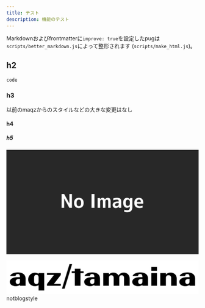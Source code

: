 ```yaml
---
title: テスト
description: 機能のテスト
---
```

Markdownおよびfrontmatterに`improve: true`を設定したpugは`scripts/better_markdown.js`によって整形されます (`scripts/make_html.js`)。

## h2
```
code
```

### h3

以前のmaqzからのスタイルなどの大きな変更はなし

#### h4
##### h5

![イメージ](/files/thumbnail_noimage.png "noimage")

<img src="/files/aqztmin.svg" class="notblogstyle img-fluid" title="notblogstyle"/>  
notblogstyle